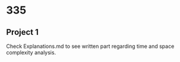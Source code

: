 # 335

## Project 1
Check Explanations.md to see written part regarding time and space complexity analysis. 
